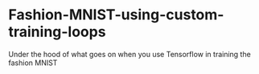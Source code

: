# Fashion-MNIST-using-custom-training-loops
Under the hood of what goes on when you use Tensorflow in training the fashion MNIST 
